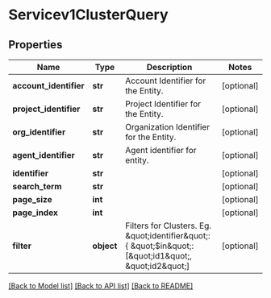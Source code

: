 # Servicev1ClusterQuery

## Properties
Name | Type | Description | Notes
------------ | ------------- | ------------- | -------------
**account_identifier** | **str** | Account Identifier for the Entity. | [optional] 
**project_identifier** | **str** | Project Identifier for the Entity. | [optional] 
**org_identifier** | **str** | Organization Identifier for the Entity. | [optional] 
**agent_identifier** | **str** | Agent identifier for entity. | [optional] 
**identifier** | **str** |  | [optional] 
**search_term** | **str** |  | [optional] 
**page_size** | **int** |  | [optional] 
**page_index** | **int** |  | [optional] 
**filter** | **object** | Filters for Clusters. Eg. \&quot;identifier\&quot;: { \&quot;$in\&quot;: [\&quot;id1\&quot;, \&quot;id2\&quot;] | [optional] 

[[Back to Model list]](../README.md#documentation-for-models) [[Back to API list]](../README.md#documentation-for-api-endpoints) [[Back to README]](../README.md)

